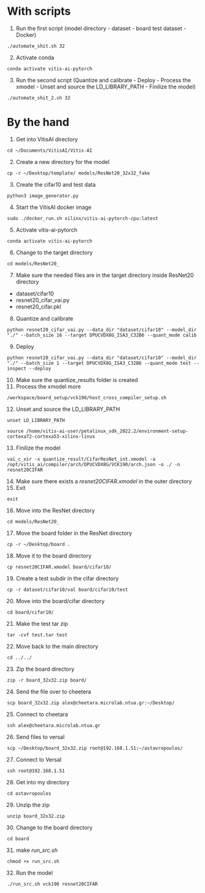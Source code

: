 # With scripts
1. Run the first script (model directory - dataset - board test dataset - Docker)
```
./automate_shit.sh 32
```
2. Activate conda
```
conda activate vitis-ai-pytorch
```
3. Run the second script (Quantize and calibrate - Deploy - Process the xmodel - Unset and source the LD_LIBRARY_PATH - Finilize the model)
```
./automate_shit_2.sh 32
```

# By the hand
1. Get into VitisAI directory
```
cd ~/Documents/VitisAI/Vitis-AI
```
2. Create a new directory for the model
```
cp -r ~/Desktop/template/ models/ResNet20_32x32_fake
```
3. Create the cifar10 and test data
```
python3 image_generator.py
```
4. Start the VitisAI docker image
```
sudo ./docker_run.sh xilinx/vitis-ai-pytorch-cpu:latest
```
5. Activate vitis-ai-pytorch
```
conda activate vitis-ai-pytorch
```
6. Change to the target directory
```
cd models/ResNet20_
```
7. Make sure the needed files are in the target directory
inside ResNet20 directory
- dataset/cifar10
- resnet20_cifar_vai.py
- resnet20_cifar.pkl
8. Quantize and calibrate
```
python resnet20_cifar_vai.py --data_dir "dataset/cifar10" --model_dir "./" --batch_size 16 --target DPUCVDX8G_ISA3_C32B6 --quant_mode calib
```
9. Deploy
```
python resnet20_cifar_vai.py --data_dir "dataset/cifar10" --model_dir "./" --batch_size 1 --target DPUCVDX8G_ISA3_C32B6 --quant_mode test --inspect --deploy
```
10. Make sure the quantize_results folder is created
11. Process the xmodel more
```
/workspace/board_setup/vck190/host_cross_compiler_setup.sh
```
12. Unset and source the LD_LIBRARY_PATH
```
unset LD_LIBRARY_PATH
```
```
source /home/vitis-ai-user/petalinux_sdk_2022.2/environment-setup-cortexa72-cortexa53-xilinx-linux
```
13. Finilize the model
```
vai_c_xir -x quantize_result/CifarResNet_int.xmodel -a /opt/vitis_ai/compiler/arch/DPUCVDX8G/VCK190/arch.json -o ./ -n resnet20CIFAR
```
14. Make sure there exists a _resnet20CIFAR.xmodel_ in the outer directory
15. Exit
```
exit
```
16. Move into the ResNet directory
```
cd models/ResNet20_
```
17. Move the board folder in the ResNet directory
```
cp -r ~/Desktop/board .
```
18. Move it to the board directory
```
cp resnet20CIFAR.xmodel board/cifar10/
```
19. Create a test subdir in the cifar directory
```
cp -r dataset/cifar10/val board/cifar10/test
```
20. Move into the board/cifar directory
```
cd board/cifar10/
```
21. Make the test tar zip
```
tar -cvf test.tar test
```
22. Move back to the main directory
```
cd ../../
```
23. Zip the board directory
```
zip -r board_32x32.zip board/
```
24. Send the file over to cheetera
```
scp board_32x32.zip alex@cheetara.microlab.ntua.gr:~/Desktop/
```
25. Connect to cheetara
```
ssh alex@cheetara.microlab.ntua.gr
```
26. Send files to versal
```
scp ~/Desktop/board_32x32.zip root@192.168.1.51:~/astavropoulos/
```
27. Connect to Versal 
```
ssh root@192.168.1.51
```
28. Get into my directory
```
cd astavropoulos
```
29. Unzip the zip
```
unzip board_32x32.zip
```
30. Change to the board directory
```
cd board
```
31. make _run_src.sh_
```
chmod +x run_src.sh
```
32. Run the model
```
./run_src.sh vck190 resnet20CIFAR
```
